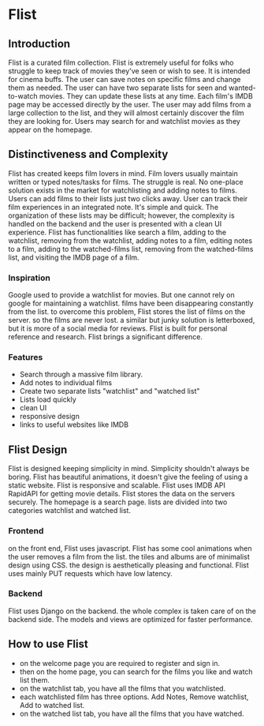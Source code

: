 # Flist

## Introduction

Flist is a curated film collection. Flist is extremely useful for folks who struggle to keep track of movies they've seen or wish to see. It is intended for cinema buffs. The user can save notes on specific films and change them as needed. The user can have two separate lists for seen and wanted-to-watch movies. They can update these lists at any time. Each film's IMDB page may be accessed directly by the user. The user may add films from a large collection to the list, and they will almost certainly discover the film they are looking for. Users may search for and watchlist movies as they appear on the homepage.

## Distinctiveness and Complexity

Flist has created keeps film lovers in mind. Film lovers usually maintain written or typed notes/tasks for films. The struggle is real. No one-place solution exists in the market for watchlisting and adding notes to films. Users can add films to their lists just two clicks away. User can track their film experiences in an integrated note. It's simple and quick.
The organization of these lists may be difficult; however, the complexity is handled on the backend and the user is presented with a clean UI experience. Flist has functionalities like search a film, adding to the watchlist, removing from the watchlist, adding notes to a film, editing notes to a film, adding to the watched-films list, removing from the watched-films list, and visiting the IMDB page of a film.

### Inspiration

Google used to provide a watchlist for movies. But one cannot rely on google for maintaining a watchlist. films have been disappearing constantly from the list. to overcome this problem, Flist stores the list of films on the server. so the films are never lost. a similar but junky solution is letterboxed, but it is more of a social media for reviews. Flist is built for personal reference and research. Flist brings a significant difference.

### Features

- Search through a massive film library.
- Add notes to individual films
- Create two separate lists "watchlist" and "watched list"
- Lists load quickly
- clean UI
- responsive design
- links to useful websites like IMDB

## Flist Design

Flist is designed keeping simplicity in mind. Simplicity shouldn't always be boring. Flist has beautiful animations, it doesn't give the feeling of using a static website. Flist is responsive and scalable. Flist uses IMDB API RapidAPI for getting movie details. Flist stores the data on the servers securely. The homepage is a search page. lists are divided into two categories watchlist and watched list.

### Frontend

on the front end, Flist uses javascript. Flist has some cool animations when the user removes a film from the list. the tiles and albums are of minimalist design using CSS.
the design is aesthetically pleasing and functional. Flist uses mainly PUT requests which have low latency.

### Backend

Flist uses Django on the backend. the whole complex is taken care of on the backend side. The models and views are optimized for faster performance.

## How to use Flist

- on the welcome page you are required to register and sign in.
- then on the home page, you can search for the films you like and watch list them.
- on the watchlist tab, you have all the films that you watchlisted.
- each watchlisted film has three options. Add Notes, Remove watchlist, Add to watched list.
- on the watched list tab, you have all the films that you have watched.
